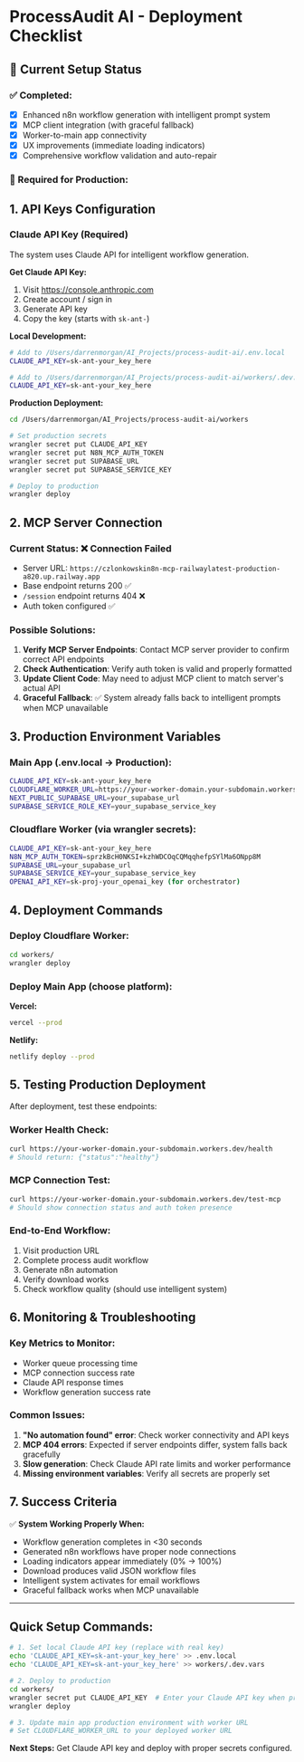 # ProcessAudit AI - Deployment Checklist

## 🔧 Current Setup Status

### ✅ Completed:
- [x] Enhanced n8n workflow generation with intelligent prompt system
- [x] MCP client integration (with graceful fallback)
- [x] Worker-to-main app connectivity
- [x] UX improvements (immediate loading indicators)
- [x] Comprehensive workflow validation and auto-repair

### 🚨 Required for Production:

## 1. API Keys Configuration

### Claude API Key (Required)
The system uses Claude API for intelligent workflow generation.

**Get Claude API Key:**
1. Visit https://console.anthropic.com
2. Create account / sign in
3. Generate API key
4. Copy the key (starts with `sk-ant-`)

**Local Development:**
```bash
# Add to /Users/darrenmorgan/AI_Projects/process-audit-ai/.env.local
CLAUDE_API_KEY=sk-ant-your_key_here

# Add to /Users/darrenmorgan/AI_Projects/process-audit-ai/workers/.dev.vars  
CLAUDE_API_KEY=sk-ant-your_key_here
```

**Production Deployment:**
```bash
cd /Users/darrenmorgan/AI_Projects/process-audit-ai/workers

# Set production secrets
wrangler secret put CLAUDE_API_KEY
wrangler secret put N8N_MCP_AUTH_TOKEN  
wrangler secret put SUPABASE_URL
wrangler secret put SUPABASE_SERVICE_KEY

# Deploy to production
wrangler deploy
```

## 2. MCP Server Connection

### Current Status: ❌ Connection Failed
- Server URL: `https://czlonkowskin8n-mcp-railwaylatest-production-a820.up.railway.app`
- Base endpoint returns 200 ✅
- `/session` endpoint returns 404 ❌
- Auth token configured ✅

### Possible Solutions:
1. **Verify MCP Server Endpoints**: Contact MCP server provider to confirm correct API endpoints
2. **Check Authentication**: Verify auth token is valid and properly formatted
3. **Update Client Code**: May need to adjust MCP client to match server's actual API
4. **Graceful Fallback**: ✅ System already falls back to intelligent prompts when MCP unavailable

## 3. Production Environment Variables

### Main App (.env.local → Production):
```bash
CLAUDE_API_KEY=sk-ant-your_key_here
CLOUDFLARE_WORKER_URL=https://your-worker-domain.your-subdomain.workers.dev
NEXT_PUBLIC_SUPABASE_URL=your_supabase_url
SUPABASE_SERVICE_ROLE_KEY=your_supabase_service_key
```

### Cloudflare Worker (via wrangler secrets):
```bash
CLAUDE_API_KEY=sk-ant-your_key_here
N8N_MCP_AUTH_TOKEN=sprzkBcH0NKSI+kzhWDCOqCQMqqhefpSYlMa6ONpp8M
SUPABASE_URL=your_supabase_url
SUPABASE_SERVICE_KEY=your_supabase_service_key
OPENAI_API_KEY=sk-proj-your_openai_key (for orchestrator)
```

## 4. Deployment Commands

### Deploy Cloudflare Worker:
```bash
cd workers/
wrangler deploy
```

### Deploy Main App (choose platform):

**Vercel:**
```bash
vercel --prod
```

**Netlify:**
```bash
netlify deploy --prod
```

## 5. Testing Production Deployment

After deployment, test these endpoints:

### Worker Health Check:
```bash
curl https://your-worker-domain.your-subdomain.workers.dev/health
# Should return: {"status":"healthy"}
```

### MCP Connection Test:
```bash
curl https://your-worker-domain.your-subdomain.workers.dev/test-mcp
# Should show connection status and auth token presence
```

### End-to-End Workflow:
1. Visit production URL
2. Complete process audit workflow
3. Generate n8n automation
4. Verify download works
5. Check workflow quality (should use intelligent system)

## 6. Monitoring & Troubleshooting

### Key Metrics to Monitor:
- Worker queue processing time
- MCP connection success rate  
- Claude API response times
- Workflow generation success rate

### Common Issues:
1. **"No automation found" error**: Check worker connectivity and API keys
2. **MCP 404 errors**: Expected if server endpoints differ, system falls back gracefully
3. **Slow generation**: Check Claude API rate limits and worker performance
4. **Missing environment variables**: Verify all secrets are properly set

## 7. Success Criteria

✅ **System Working Properly When:**
- Workflow generation completes in <30 seconds
- Generated n8n workflows have proper node connections
- Loading indicators appear immediately (0% → 100%)
- Download produces valid JSON workflow files
- Intelligent system activates for email workflows
- Graceful fallback works when MCP unavailable

---

## Quick Setup Commands:

```bash
# 1. Set local Claude API key (replace with real key)
echo 'CLAUDE_API_KEY=sk-ant-your_key_here' >> .env.local
echo 'CLAUDE_API_KEY=sk-ant-your_key_here' >> workers/.dev.vars

# 2. Deploy to production
cd workers/
wrangler secret put CLAUDE_API_KEY  # Enter your Claude API key when prompted
wrangler deploy

# 3. Update main app production environment with worker URL
# Set CLOUDFLARE_WORKER_URL to your deployed worker URL
```

**Next Steps:** Get Claude API key and deploy with proper secrets configured.